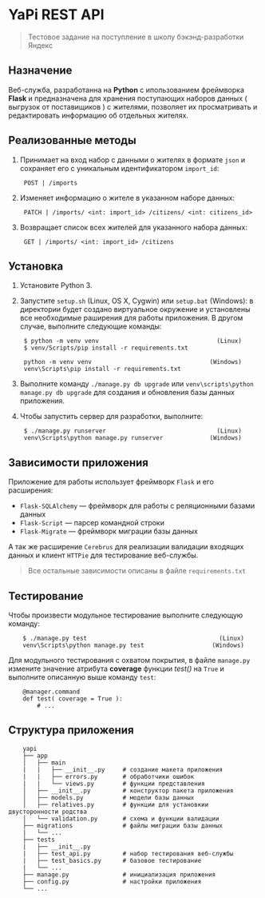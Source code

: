 YaPi REST API 
==============
> Тестовое задание на поступление в школу бэкэнд-разработки Яндекс

Назначение
----------

Веб-служба, разработанна на **Python** с ипользованием фреймворка **Flask** и 
предназначена для хранения поступающих наборов данных ( выгрузок от поставищиков ) 
с жителями, позволяет их просматривать и редактировать информацию об отдельных жителях.

Реализованные методы
--------------------

1. Принимает на вход набор с данными о жителях в формате `json` и сохраняет его с уникальным идентификатором `import_id`:

        POST | /imports

2. Изменяет информацию о жителе в указанном наборе данных:

        PATCH | /imports/ <int: import_id> /citizens/ <int: citizens_id>

3. Возвращает список всех жителей для указанного набора данных:

        GET | /imports/ <int: import_id> /citizens

Установка
---------

1. Установите Python 3.
2. Запустите `setup.sh` (Linux, OS X, Cygwin) или `setup.bat` (Windows): в директории будет создано виртуальное окружение и установлены все необходимые раширения для работы приложения. В другом случае, выполните следующие команды:

        $ python -m venv venv                                 (Linux)
        $ venv/Scripts/pip install -r requirements.txt

        python -m venv venv                                 (Windows)
        venv\Scripts\pip install -r requirements.txt

3. Выполните команду `./manage.py db upgrade` или `venv\scripts\python manage.py db upgrade` для создания и обновления базы данных приложения.

4. Чтобы запустить сервер для разработки, выполните:
        
        $ ./manage.py runserver                               (Linux)
        venv\Scripts\python manage.py runserver             (Windows)

Зависимости приложения
----------------------
Приложение для работы использует фреймворк `Flask` и его расширения:

- `Flask-SQLAlchemy` — фреймворк для работы с реляционными базами данных
- `Flask-Script` — парсер командной строки
- `Flask-Migrate` — фреймворк миграции базы данных

А так же расширение `Cerebrus` для реализации валидации входящих данных и клиент `HTTPie` для тестирование веб-службы.

>Все остальные зависимости описаны в файле `requirements.txt`

Тестирование
------------
Чтобы произвести модульное тестирование выполните следующую команду:

        $ ./manage.py test                                     (Linux)
        venv\Scripts\python manage.py test                   (Windows)

Для модульного тестирования с охватом покрытия, в файле `manage.py` измените значение атрибута **coverage** функции *test()* на `True` и выполните описанную выше команду `test`:

        @manager.command
        def test( coverage = True ):
            # ...

Структура приложения
--------------------
        yapi
        ├── app
        │   ├── main
        |   |   ├── __init__.py     # создание макета приложения
        |   |   ├── errors.py       # обработчики ошибок
        |   |   └── views.py        # функции представления
        │   ├── __init__.py         # конструктор пакета приложения
        │   ├── models.py           # модели базы данных
        │   ├── relatives.py        # функции для установкии двусторонности родства
        │   └── validation.py       # схема и функции валидации
        ├── migrations              # файлы миграции базы данных
        |   └── ...
        ├── tests
        |   ├── __init__.py
        |   ├── test_api.py         # набор тестирования веб-службы
        |   ├── test_basics.py      # базовое тестирование
        |   └── ...
        ├── manage.py               # инициализация приложения
        ├── config.py               # настройки приложения
        └── ...
